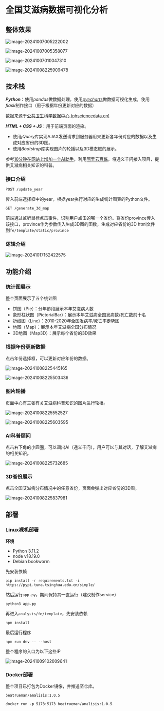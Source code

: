 # **全国艾滋病数据可视化分析**

## 整体效果

![image-20241007005222002](https://gitee.com/beatrueman/images/raw/master/img/202410070052428.png)

![image-20241007005358077](https://gitee.com/beatrueman/images/raw/master/img/202410070053508.png)

![image-20241007010047310](https://gitee.com/beatrueman/images/raw/master/img/202410070100656.png)

![image-20241008225909478](https://gitee.com/beatrueman/images/raw/master/img/202410082259896.png)

## 技术栈

***Python***：使用*pandas*做数据处理，使用[*pyecharts*](https://pyecharts.org/#/zh-cn/intro)做数据可视化生成，使用*flask*制作接口（用于根据年份更新对应的数据）

数据来源于[公共卫生科学数据中心 (phsciencedata.cn)](https://www.phsciencedata.cn/Share/)

***HTML + CSS  + JS***：用于前端页面的渲染。

- 使用*jQuery*库实现AJAX发送请求到服务器用来更新各年份对应的数据以及生成对应省份的3D图。
- 使用*Bootstrap*库实现图片的轮播以及3D模态框的展示。

参考[10分钟在网站上增加一个AI助手](https://help.aliyun.com/zh/model-studio/use-cases/add-an-ai-assistant-to-your-website-in-10-minutes?spm=a2c4g.11186623.0.0.613365dfLQUfDC#80d3029cb9q06)，利用[阿里云百炼](https://bailian.console.aliyun.com/?spm=a2c4g.11186623.0.0.12dc65dfmbl1gr#/home)，将通义千问接入项目，提供艾滋病相关知识的科普。

### 接口介绍

`POST /update_year`

传入前端选择框中的year，根据year执行对应的生成统计图表的Python文件。

`GET /generate_3d_map`

前端通过监听鼠标点击事件，识别用户点击的哪一个省份。将省份province传入该接口，province作为参数传入生成3D图的函数，生成对应省份的3D html文件到`fe/template/static/province`

### 逻辑介绍

![image-20241017152422575](https://gitee.com/beatrueman/images/raw/master/img/202410171524698.png)

## 功能介绍

### 统计图展示

整个页面展示了五个统计图

- 饼图（Pie）：分年龄段展示本年艾滋病人数
- 象形柱状图（PictorialBar）：展示本年艾滋病全国发病数/死亡数前十名
- 折线图（Line）：2010-2020年全国发病率/死亡率走势图
- 地图（Map）：展示本年艾滋病全国分布情况
- 3D地图（Map3D）：展示每个省份的3D效果

### 根据年份更新数据

点击年份选择框，可以更新对应年份的数据。

![image-20241008225445165](https://gitee.com/beatrueman/images/raw/master/img/202410082254625.png)

![image-20241008225503436](https://gitee.com/beatrueman/images/raw/master/img/202410082255816.png)

### 图片轮播

页面中心有三张有关艾滋病科普知识的图片进行轮播。

![image-20241008225552527](https://gitee.com/beatrueman/images/raw/master/img/202410082255702.png)

![image-20241008225603595](https://gitee.com/beatrueman/images/raw/master/img/202410082256681.png)

### AI科普顾问

点击右下角的小圆圈，可以调出AI（通义千问），用户可以与其对话，了解艾滋病的相关知识。

![image-20241008225732685](https://gitee.com/beatrueman/images/raw/master/img/202410082257072.png)

### 3D省份展示

点击全国艾滋病分布情况中的任意省份，页面会弹出对应省份的3D图。

![image-20241008225837981](https://gitee.com/beatrueman/images/raw/master/img/202410082258562.png)

## 部署

### Linux裸机部署

**环境**

- Python 3.11.2
- node v18.19.0
- Debian bookworm

先安装依赖

```
pip install -r requirements.txt -i https://pypi.tuna.tsinghua.edu.cn/simple/
```

然后运行`app.py`，期间保持其一直运行（建议制作service）

```
python3 app.py
```

再进入`analysis/fe/template`，先安装依赖

```
npm install
```

最后运行程序

```
npm run dev -- --host
```

整个程序的入口为以下这些IP

![image-20241009102009641](https://gitee.com/beatrueman/images/raw/master/img/202410091020708.png)

### Docker部署

整个项目已打包为Docker镜像，并推送至仓库。

`beatrueman/analisis:1.0.5`

```
docker run -p 5173:5173 beatrueman/analisis:1.0.5
```

